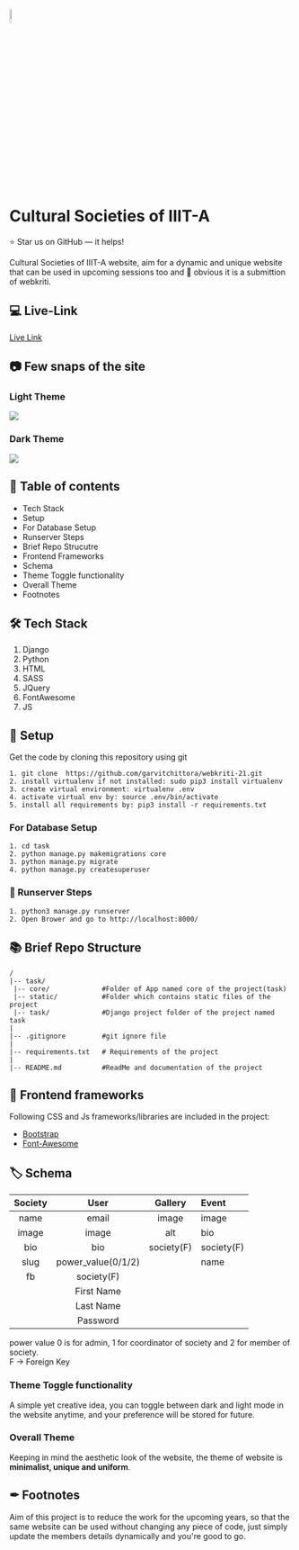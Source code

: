 <p align="left">
    <a href="#" target="_blank">
        <img width="8%" src="https://garvitchittora.live/static/image/logo/logo.png" alt="GH-logo">
    </a>
</p>

# Cultural Societies of IIIT-A
:star: Star us on GitHub — it helps!
<br/>

Cultural Societies of IIIT-A website, aim for a dynamic and unique website that can be used in upcoming sessions too and 🙈 obvious it is a submittion of webkriti.

## 💻 Live-Link
[Live Link](https://garvitchittora.live/)

## 📷 Few snaps of the site
### Light Theme
![](https://i.ibb.co/tM7m7Rt/Screenshot-from-2021-04-10-21-27-51.png)

### Dark Theme

![](https://i.ibb.co/gWkkFw2/Screenshot-from-2021-04-10-21-27-39.png)

## 🧾 Table of contents
- Tech Stack
- Setup
- For Database Setup
- Runserver Steps
- Brief Repo Strucutre
- Frontend Frameworks
- Schema
- Theme Toggle functionality
- Overall Theme
- Footnotes


## 🛠 Tech Stack
1. Django
2. Python
3. HTML
4. SASS
5. JQuery
6. FontAwesome
7. JS

## 🚀 Setup
Get the code by cloning this repository using git
```
1. git clone  https://github.com/garvitchittora/webkriti-21.git
2. install virtualenv if not installed: sudo pip3 install virtualenv
3. create virtual environment: virtualenv .env
4. activate virtual env by: source .env/bin/activate
5. install all requirements by: pip3 install -r requirements.txt
```

### For Database Setup
```
1. cd task
2. python manage.py makemigrations core
3. python manage.py migrate
4. python manage.py createsuperuser
````

### 🧩 Runserver Steps
```
1. python3 manage.py runserver
2. Open Brower and go to http://localhost:8000/
```

## 📚 Brief Repo Structure
```
/
|-- task/			
 |-- core/             #Folder of App named core of the project(task)
 |-- static/           #Folder which contains static files of the project
 |-- task/             #Django project folder of the project named task
|
|-- .gitignore         #git ignore file
| 
|-- requirements.txt   # Requirements of the project
| 
|-- README.md          #ReadMe and documentation of the project
```

## 🎈 Frontend frameworks
Following CSS and Js frameworks/libraries are included in the project:
- [Bootstrap](https://getbootstrap.com/)
- [Font-Awesome](https://fontawesome.com/6?next=%2F)

## 🏷 Schema
| Society            |  User                |   Gallery         |     Event        |
|:------------------:|:--------------------:|:-----------------:|:-----------------|
| name               |  email               | image             | image            |  
| image              |  image               | alt               | bio              |
| bio                |  bio                 | society(F)        | society(F)       |
| slug               |  power_value(0/1/2)  |                   | name             |
| fb                 |  society(F)          |                   |                  |
|                    |  First Name          |                   |                  |
|                    |  Last Name           |                   |                  |
|                    |  Password            |                   |                  |

power value 0 is for admin, 1 for coordinator of society and 2 for member of society.
<br>
F   -> Foreign Key
<br>

### Theme Toggle functionality
A simple yet creative idea, you can toggle between dark and light mode in the website anytime, and your preference will be stored for future.

### Overall Theme
Keeping in mind the aesthetic look of the website, the theme of website is **minimalist, unique and uniform**.

## ✒ Footnotes
Aim of this project is to reduce the work for the upcoming years, so that the same website can be used without changing any piece of code, just simply update the members details dynamically and you're good to go.
